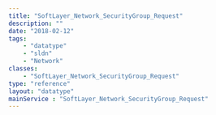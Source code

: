 ```yaml
---
title: "SoftLayer_Network_SecurityGroup_Request"
description: ""
date: "2018-02-12"
tags:
    - "datatype"
    - "sldn"
    - "Network"
classes:
    - "SoftLayer_Network_SecurityGroup_Request"
type: "reference"
layout: "datatype"
mainService : "SoftLayer_Network_SecurityGroup_Request"
---
```

